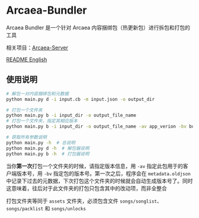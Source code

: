 # Arcaea-Bundler

Arcaea Bundler 是一个针对 Arcaea 内容捆绑包（热更新包）进行拆包和打包的工具

相关项目：[Arcaea-Server](https://github.com/Lost-MSth/Arcaea-server)

[README English](https://github.com/Lost-MSth/Arcaea-Bundler/blob/main/README.md)

## 使用说明

```bash
# 解包一对内容捆绑包和元数据
python main.py d -i input.cb -m input.json -o output_dir

# 打包一个文件夹
python main.py b -i input_dir -o output_file_name
# 打包一个文件夹，指定其相应版本
python main.py b -i input_dir -o output_file_name -av app_verion -bv bundle_version

# 获取所有参数说明
python main.py -h  # 总说明
python main.py d -h  # 解包器说明
python main.py b -h  # 打包器说明
```

当你**第一次**打包一个文件夹的时候，请指定版本信息，用 `-av` 指定此包用于的客户端版本号，用 `-bv` 指定包的版本号。第一次之后，程序会在 `metadata.oldjson` 中记录下过去的元数据，下次打包这个文件夹的时候就会自动生成版本号了。同时这意味着，往后对于此文件夹的打包只包含其中的改动项，而非全整合

打包文件夹等同于 `assets` 文件夹，必须包含文件 `songs/songlist`、`songs/packlist` 和 `songs/unlocks`
